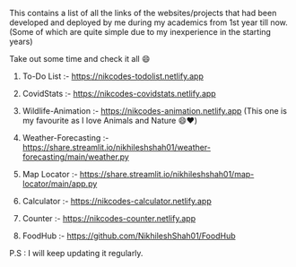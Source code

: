 This contains a list of all the links of the websites/projects that had been developed and deployed by me during my academics from 1st year till now. 
(Some of which are quite simple due to my inexperience in the starting years)

Take out some time and check it all 😄

1. To-Do List :-  https://nikcodes-todolist.netlify.app
 
2. CovidStats :-  https://nikcodes-covidstats.netlify.app

3. Wildlife-Animation :-  https://nikcodes-animation.netlify.app  (This one is my favourite as I love Animals and Nature 😄❤️)
 
4. Weather-Forecasting :- https://share.streamlit.io/nikhileshshah01/weather-forecasting/main/weather.py
 
5. Map Locator :- https://share.streamlit.io/nikhileshshah01/map-locator/main/app.py

6. Calculator :-  https://nikcodes-calculator.netlify.app
 
7. Counter :-  https://nikcodes-counter.netlify.app

8. FoodHub :-  https://github.com/NikhileshShah01/FoodHub

P.S : I will keep updating it regularly.
